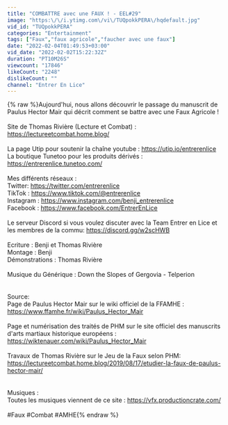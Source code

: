 ```yaml
---
title: "COMBATTRE avec une FAUX ! - EEL#29"
image: "https:\/\/i.ytimg.com\/vi\/TUQpokkPERA\/hqdefault.jpg"
vid_id: "TUQpokkPERA"
categories: "Entertainment"
tags: ["Faux","faux agricole","faucher avec une faux"]
date: "2022-02-04T01:49:53+03:00"
vid_date: "2022-02-02T15:22:32Z"
duration: "PT10M26S"
viewcount: "17846"
likeCount: "2248"
dislikeCount: ""
channel: "Entrer En Lice"
---
```

{% raw %}Aujourd'hui, nous allons découvrir le passage du manuscrit de Paulus Hector Mair qui décrit comment se battre avec une Faux Agricole !<br /><br />Site de Thomas Rivière (Lecture et Combat) : <a rel="nofollow" target="blank" href="https://lectureetcombat.home.blog/">https://lectureetcombat.home.blog/</a><br /><br />La page Utip pour soutenir la chaîne youtube : <a rel="nofollow" target="blank" href="https://utip.io/entrerenlice">https://utip.io/entrerenlice</a><br />La boutique Tunetoo pour les produits dérivés : <a rel="nofollow" target="blank" href="https://entrerenlice.tunetoo.com/">https://entrerenlice.tunetoo.com/</a><br /><br />Mes différents réseaux : <br />Twitter: <a rel="nofollow" target="blank" href="https://twitter.com/entrerenlice">https://twitter.com/entrerenlice</a><br />TikTok : <a rel="nofollow" target="blank" href="https://www.tiktok.com/@entrerenlice">https://www.tiktok.com/@entrerenlice</a><br />Instagram : <a rel="nofollow" target="blank" href="https://www.instagram.com/benji_entrerenlice">https://www.instagram.com/benji_entrerenlice</a><br />Facebook : <a rel="nofollow" target="blank" href="https://www.facebook.com/EntrerEnLice">https://www.facebook.com/EntrerEnLice</a><br /><br />Le serveur Discord si vous voulez discuter avec la Team Entrer en Lice et les membres de la commu: <a rel="nofollow" target="blank" href="https://discord.gg/w2scHWB">https://discord.gg/w2scHWB</a><br /><br />Ecriture : Benji et Thomas Rivière<br />Montage : Benji<br />Démonstrations : Thomas Rivière<br /><br />Musique du Générique : Down the Slopes of Gergovia - Telperion<br /><br /><br />Source: <br />Page de Paulus Hector Mair sur le wiki officiel de la FFAMHE : <a rel="nofollow" target="blank" href="https://www.ffamhe.fr/wiki/Paulus_Hector_Mair">https://www.ffamhe.fr/wiki/Paulus_Hector_Mair</a><br /><br />Page et numérisation des traités de PHM sur le site officiel des manuscrits d'arts martiaux historique européens : <br /><a rel="nofollow" target="blank" href="https://wiktenauer.com/wiki/Paulus_Hector_Mair">https://wiktenauer.com/wiki/Paulus_Hector_Mair</a><br /><br />Travaux de Thomas Rivière sur le Jeu de la Faux selon PHM:<br /><a rel="nofollow" target="blank" href="https://lectureetcombat.home.blog/2019/08/17/etudier-la-faux-de-paulus-hector-mair/">https://lectureetcombat.home.blog/2019/08/17/etudier-la-faux-de-paulus-hector-mair/</a><br /><br /><br />Musiques :<br />Toutes les musiques viennent de ce site : <a rel="nofollow" target="blank" href="https://vfx.productioncrate.com/">https://vfx.productioncrate.com/</a><br /><br />#Faux #Combat #AMHE{% endraw %}

